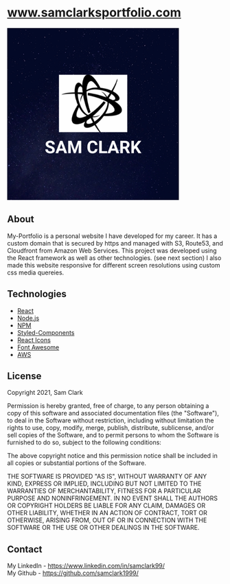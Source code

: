 # www.samclarksportfolio.com

<img src="home.png" width="400px" height="400px"></img>


## About
My-Portfolio is a personal website I have developed for my career. It has a custom domain that is secured by https and managed with S3, Route53, and Cloudfront from Amazon Web Services. This project was developed using the React framework as well as other technologies. (see next section) I also made this website responsive for different screen resolutions using custom css media quereies.

## Technologies
* [React](https://reactjs.org/)
* [Node.js](https://nodejs.org/en/)
* [NPM](https://www.npmjs.com/)
* [Styled-Components](https://styled-components.com/)
* [React Icons](https://react-icons.github.io/react-icons/)
* [Font Awesome](https://fontawesome.com/)
* [AWS](https://aws.amazon.com/)

## License
Copyright 2021, Sam Clark

Permission is hereby granted, free of charge, to any person obtaining a copy of this software and associated documentation files (the "Software"), to deal in the Software without restriction, including without limitation the rights to use, copy, modify, merge, publish, distribute, sublicense, and/or sell copies of the Software, and to permit persons to whom the Software is furnished to do so, subject to the following conditions:

The above copyright notice and this permission notice shall be included in all copies or substantial portions of the Software.

THE SOFTWARE IS PROVIDED "AS IS", WITHOUT WARRANTY OF ANY KIND, EXPRESS OR IMPLIED, INCLUDING BUT NOT LIMITED TO THE WARRANTIES OF MERCHANTABILITY, FITNESS FOR A PARTICULAR PURPOSE AND NONINFRINGEMENT. IN NO EVENT SHALL THE AUTHORS OR COPYRIGHT HOLDERS BE LIABLE FOR ANY CLAIM, DAMAGES OR OTHER LIABILITY, WHETHER IN AN ACTION OF CONTRACT, TORT OR OTHERWISE, ARISING FROM, OUT OF OR IN CONNECTION WITH THE SOFTWARE OR THE USE OR OTHER DEALINGS IN THE SOFTWARE.

## Contact
My LinkedIn - https://www.linkedin.com/in/samclark99/ <br>
My Github - https://github.com/samclark1999/
